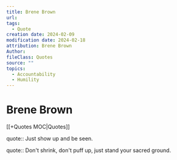 ```yaml
---
title: Brene Brown
url: 
tags:
  - Quote
creation date: 2024-02-09
modification date: 2024-02-18
attribution: Brene Brown
Author: 
fileClass: Quotes
source: ""
topics:
  - Accountability
  - Humility
---
```


# Brene Brown

[[+Quotes MOC|Quotes]]

quote:: Just show up and be seen.

quote:: Don't shrink, don't puff up, just stand your sacred ground.
